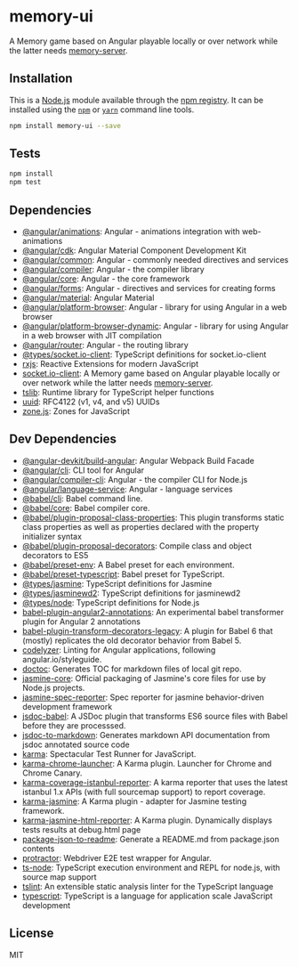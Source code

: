 # memory-ui

A Memory game based on Angular playable locally or over network while the latter needs [memory-server](https://github.com/deadratfink/memory-server).

## Installation

This is a [Node.js](https://nodejs.org/) module available through the 
[npm registry](https://www.npmjs.com/). It can be installed using the 
[`npm`](https://docs.npmjs.com/getting-started/installing-npm-packages-locally)
or 
[`yarn`](https://yarnpkg.com/en/)
command line tools.

```sh
npm install memory-ui --save
```

## Tests

```sh
npm install
npm test
```

## Dependencies

- [@angular/animations](https://ghub.io/@angular/animations): Angular - animations integration with web-animations
- [@angular/cdk](https://ghub.io/@angular/cdk): Angular Material Component Development Kit
- [@angular/common](https://ghub.io/@angular/common): Angular - commonly needed directives and services
- [@angular/compiler](https://ghub.io/@angular/compiler): Angular - the compiler library
- [@angular/core](https://ghub.io/@angular/core): Angular - the core framework
- [@angular/forms](https://ghub.io/@angular/forms): Angular - directives and services for creating forms
- [@angular/material](https://ghub.io/@angular/material): Angular Material
- [@angular/platform-browser](https://ghub.io/@angular/platform-browser): Angular - library for using Angular in a web browser
- [@angular/platform-browser-dynamic](https://ghub.io/@angular/platform-browser-dynamic): Angular - library for using Angular in a web browser with JIT compilation
- [@angular/router](https://ghub.io/@angular/router): Angular - the routing library
- [@types/socket.io-client](https://ghub.io/@types/socket.io-client): TypeScript definitions for socket.io-client
- [rxjs](https://ghub.io/rxjs): Reactive Extensions for modern JavaScript
- [socket.io-client](https://ghub.io/socket.io-client): A Memory game based on Angular playable locally or over network while the latter needs [memory-server](https://github.com/deadratfink/memory-server).
- [tslib](https://ghub.io/tslib): Runtime library for TypeScript helper functions
- [uuid](https://ghub.io/uuid): RFC4122 (v1, v4, and v5) UUIDs
- [zone.js](https://ghub.io/zone.js): Zones for JavaScript

## Dev Dependencies

- [@angular-devkit/build-angular](https://ghub.io/@angular-devkit/build-angular): Angular Webpack Build Facade
- [@angular/cli](https://ghub.io/@angular/cli): CLI tool for Angular
- [@angular/compiler-cli](https://ghub.io/@angular/compiler-cli): Angular - the compiler CLI for Node.js
- [@angular/language-service](https://ghub.io/@angular/language-service): Angular - language services
- [@babel/cli](https://ghub.io/@babel/cli): Babel command line.
- [@babel/core](https://ghub.io/@babel/core): Babel compiler core.
- [@babel/plugin-proposal-class-properties](https://ghub.io/@babel/plugin-proposal-class-properties): This plugin transforms static class properties as well as properties declared with the property initializer syntax
- [@babel/plugin-proposal-decorators](https://ghub.io/@babel/plugin-proposal-decorators): Compile class and object decorators to ES5
- [@babel/preset-env](https://ghub.io/@babel/preset-env): A Babel preset for each environment.
- [@babel/preset-typescript](https://ghub.io/@babel/preset-typescript): Babel preset for TypeScript.
- [@types/jasmine](https://ghub.io/@types/jasmine): TypeScript definitions for Jasmine
- [@types/jasminewd2](https://ghub.io/@types/jasminewd2): TypeScript definitions for jasminewd2
- [@types/node](https://ghub.io/@types/node): TypeScript definitions for Node.js
- [babel-plugin-angular2-annotations](https://ghub.io/babel-plugin-angular2-annotations): An experimental babel transformer plugin for Angular 2 annotations
- [babel-plugin-transform-decorators-legacy](https://ghub.io/babel-plugin-transform-decorators-legacy): A plugin for Babel 6 that (mostly) replicates the old decorator behavior from Babel 5.
- [codelyzer](https://ghub.io/codelyzer): Linting for Angular applications, following angular.io/styleguide.
- [doctoc](https://ghub.io/doctoc): Generates TOC for markdown files of local git repo.
- [jasmine-core](https://ghub.io/jasmine-core): Official packaging of Jasmine&#39;s core files for use by Node.js projects.
- [jasmine-spec-reporter](https://ghub.io/jasmine-spec-reporter): Spec reporter for jasmine behavior-driven development framework
- [jsdoc-babel](https://ghub.io/jsdoc-babel): A JSDoc plugin that transforms ES6 source files with Babel before they are processsed.
- [jsdoc-to-markdown](https://ghub.io/jsdoc-to-markdown): Generates markdown API documentation from jsdoc annotated source code
- [karma](https://ghub.io/karma): Spectacular Test Runner for JavaScript.
- [karma-chrome-launcher](https://ghub.io/karma-chrome-launcher): A Karma plugin. Launcher for Chrome and Chrome Canary.
- [karma-coverage-istanbul-reporter](https://ghub.io/karma-coverage-istanbul-reporter): A karma reporter that uses the latest istanbul 1.x APIs (with full sourcemap support) to report coverage.
- [karma-jasmine](https://ghub.io/karma-jasmine): A Karma plugin - adapter for Jasmine testing framework.
- [karma-jasmine-html-reporter](https://ghub.io/karma-jasmine-html-reporter): A Karma plugin. Dynamically displays tests results at debug.html page
- [package-json-to-readme](https://ghub.io/package-json-to-readme): Generate a README.md from package.json contents
- [protractor](https://ghub.io/protractor): Webdriver E2E test wrapper for Angular.
- [ts-node](https://ghub.io/ts-node): TypeScript execution environment and REPL for node.js, with source map support
- [tslint](https://ghub.io/tslint): An extensible static analysis linter for the TypeScript language
- [typescript](https://ghub.io/typescript): TypeScript is a language for application scale JavaScript development

## License

MIT

